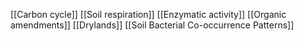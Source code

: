 [[Carbon cycle]]
[[Soil respiration]]
[[Enzymatic activity]]
[[Organic amendments]]
[[Drylands]]
[[Soil Bacterial Co-occurrence Patterns]]
